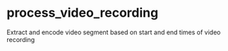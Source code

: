 # process_video_recording
Extract and encode video segment based on start and end times of video recording
